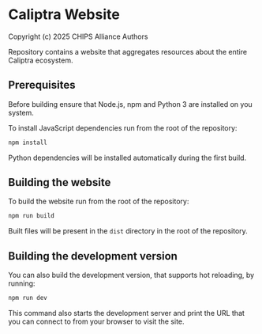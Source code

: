 # Caliptra Website

Copyright (c) 2025 CHIPS Alliance Authors

Repository contains a website that aggregates resources about the entire Caliptra ecosystem.

## Prerequisites

Before building ensure that Node.js, npm and Python 3 are installed on you system.

To install JavaScript dependencies run from the root of the repository:

```bash
npm install
```

Python dependencies will be installed automatically during the first build.

## Building the website

To build the website run from the root of the repository:

```bash
npm run build
```

Built files will be present in the `dist` directory in the root of the repository.

## Building the development version

You can also build the development version, that supports hot reloading, by running:

```bash
npm run dev
```

This command also starts the development server and print the URL that you can connect to from your browser to visit the site.
